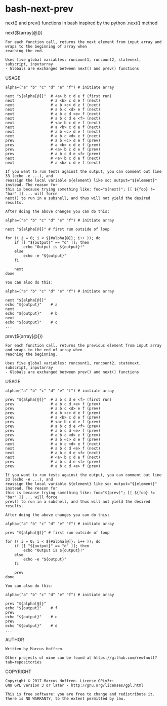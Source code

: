 # bash-next-prev
next() and prev() functions in bash inspired by the python .next() method

next(${array[@]})

	For each function call, returns the next element from input array and wraps to the beginning of array when
	reaching the end.

	Uses five global variables: runcount1, runcount2, statenext, subscript, inputarray
	- Globals are exchanged between next() and prev() functions

USAGE

	alpha=("a" "b" "c" "d" "e" "f") # initiate array

	next "${alpha[@]}"  # <a> b c d e f (first run)
	next                # a <b> c d e f (next)
	next                # a b <c> d e f (next)
	next                # a b c <d> e f (next)
	next                # a b c d <e> f (next)
	next                # a b c d e <f> (next)
	next                # <a> b c d e f (next)
	next                # a <b> c d e f (next)
	next                # a b <c> d e f (next)
	next                # a b c <d> e f (next)
	prev                # a b <c> d e f (prev)
	prev                # a <b> c d e f (prev)
	prev                # <a> b c d e f (prev)
	prev                # a b c d e <f> (prev)
	next                # <a> b c d e f (next)
	next                # a <b> c d e f (next)

	If you want to run tests against the output, you can comment out line 33 (echo -e ...), and
	reassign the local variable ${element} like so: output="${element}" instead. The reason for
	this is because trying something like: foo="$(next)"; [[ ${foo} != "bar" ]] ... will force
	next() to run in a subshell, and thus will not yield the desired results.
	
	After doing the above changes you can do this:
	
	alpha=("a" "b" "c" "d" "e" "f") # initiate array

	next "${alpha[@]}" # first run outside of loop

	for (( i = 0; i < ${#alpha[@]}; i++ )); do
		if [[ "${output}" == "d" ]]; then
			echo "Output is ${output}!"
		else
			echo -e "${output}"
		fi

		next
	done

	You can also do this:
	
	alpha=("a" "b" "c" "d" "e" "f") # initiate array

	next "${alpha[@]}"
	echo "${output}"	# a
	next
	echo "${output}"	# b
	next
	echo "${output}"	# c
	...

prev(${array[@]})

	For each function call, returns the previous element from input array and wraps to the end of array when
	reaching the beginning.

	Uses five global variables: runcount1, runcount2, statenext, subscript, inputarray
	- Globals are exchanged between prev() and next() functions

USAGE

	alpha=("a" "b" "c" "d" "e" "f") # initiate array

	prev "${alpha[@]}"  # a b c d e <f> (first run)
	prev                # a b c d <e> f (prev)
	prev                # a b c <d> e f (prev)
	prev                # a b <c> d e f (prev)
	prev                # a <b> c d e f (prev)
	prev                # <a> b c d e f (prev)
	prev                # a b c d e <f> (prev)
	prev                # a b c d <e> f (prev)
	prev                # a b c <d> e f (prev)
	prev                # a b <c> d e f (prev)
	next                # a b c <d> e f (next)
	next                # a b c d <e> f (next)
	next                # a b c d e <f> (next)
	next                # <a> b c d e f (next)
	prev                # a b c d e <f> (prev)
	prev                # a b c d <e> f (prev)

	If you want to run tests against the output, you can comment out line 33 (echo -e ...), and
	reassign the local variable ${element} like so: output="${element}" instead. The reason for
	this is because trying something like: foo="$(prev)"; [[ ${foo} != "bar" ]] ... will force
	prev() to run in a subshell, and thus will not yield the desired results.
	
	After doing the above changes you can do this:
	
	alpha=("a" "b" "c" "d" "e" "f") # initiate array

	prev "${alpha[@]}" # first run outside of loop

	for (( i = 0; i < ${#alpha[@]}; i++ )); do
		if [[ "${output}" == "d" ]]; then
			echo "Output is ${output}!"
		else
			echo -e "${output}"
		fi

		prev
	done

	You can also do this:
	
	alpha=("a" "b" "c" "d" "e" "f") # initiate array

	prev "${alpha[@]}"
	echo "${output}"	# f
	prev
	echo "${output}"	# e
	prev
	echo "${output}"	# d
	...

AUTHOR

	Written by Marcus Hoffren

	Other projects of mine can be found at https://github.com/rewtnull?tab=repositories

COPYRIGHT

	Copyright © 2017 Marcus Hoffren. License GPLv3+:
	GNU GPL version 3 or later - http://gnu.org/licenses/gpl.html

	This is free software: you are free to change and redistribute it.
	There is NO WARRANTY, to the extent permitted by law.

